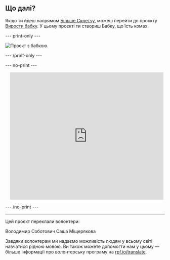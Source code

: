 ## Що далі?

Якщо ти йдеш напрямом [Більше Скретчу](https://projects.raspberrypi.org/uk-UA/raspberrypi/more-scratch), можеш перейти до проєкту [Вирости бабку](https://projects.raspberrypi.org/uk-UA/projects/grow-a-dragonfly). У цьому проєкті ти створиш Бабку, що їсть комах.

--- print-only ---

![Проєкт з бабкою.](images/dragonfly-project.png)

--- /print-only ---

--- no-print ---

<div class="scratch-preview" style="margin-left: 15px;">
  <iframe allowtransparency="true" width="485" height="402" src="https://scratch.mit.edu/projects/embed/521688740/?autostart=false" frameborder="0"></iframe>
</div>

--- /no-print ---

***

Цей проєкт переклали волонтери:

Володимир Соботович
Саша Міщерякова

Завдяки волонтерам ми надаємо можливість людям у всьому світі навчатися рідною мовою. Ви також можете допомогти нам у цьому — більше інформації про волонтерську програму на [rpf.io/translate](https://rpf.io/translate).

